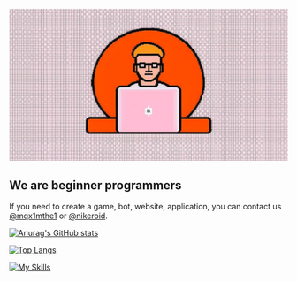 ![Header](https://github.com/CITStudio24/CITStudio24/blob/main/img/CIS_LOGO.jpg)

## We are beginner programmers

If you need to create a game, bot, website, application, you can contact us <a href="https://t.me/mqx1mthe1">@mqx1mthe1</a> or <a href="https://t.me/nikeroid">@nikeroid</a>.


[![Anurag's GitHub stats](https://github-readme-stats.vercel.app/api?username=CITStudio24&show_icons=true&theme=dracula&hide=prs,issues)](https://github.com/anuraghazra/github-readme-stats)

[![Top Langs](https://github-readme-stats.vercel.app/api/top-langs/?username=CITStudio24&layout=donut&show_icons=true&theme=dracula)](https://github.com/anuraghazra/github-readme-stats)


[![My Skills](https://skillicons.dev/icons?i=py,django,flask,git,docker,sqlite,css,html,bootstrap,figma,vscode,neovim,atom,bash,powershell,linux,replit,discord,bots,godot)](https://skillicons.dev)